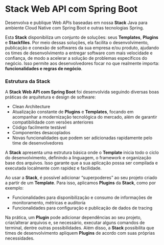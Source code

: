# Stack Web API com Spring Boot

Desenvolva e publique Web APIs baseadas em nossa **Stack** Java para ambiente Cloud Native com Spring Boot e outras tecnologias Spring.

Esta **Stack** disponibiliza um conjunto de soluções: seus **Templates**, **Plugins** e **Stackfiles**. Por meio dessas soluções, ela facilita o desenvolvimento, publicação e conexão de softwares da sua empresa e/ou produto, ajudando os times de desenvolvimento a entregar software com mais velocidade e confiança, de modo a acelerar a solução de problemas específicos do negócio. Isso permite aos desenvolvedores focar no que realmente importa: **funcionalidades e regras de negócio**. 

### **Estrutura da Stack**  
A **Stack Web API com Spring Boot** foi desenvolvida seguindo diversas boas práticas de arquitetura e design de software: 
- Clean Architecture
- Atualização constante de **Plugins** e **Templates**, focando em acompanhar a modernização tecnológica do mercado, além de garantir compatibilidade com versões anteriores
- Código facilmente testável
- Componentes desacoplados
- Novas funcionalidades que podem ser adicionadas rapidamente pelo time de desenvolvedores

A **Stack** apresenta uma estrutura básica onde o **Template** inicia todo o ciclo do desenvolvimento, definindo a linguagem, o framework e organização base dos arquivos. Isso garante que a sua aplicação possa ser compilada e executada localmente com rapidez e facilidade.  

Ao usar a **Stack**, é possível adicionar “superpoderes” ao seu projeto criado a partir de um **Template**. Para isso, aplicamos **Plugins** da **Stack**, como por exemplo:
- Funcionalidades para disponibilização e consumo de informações de monitoramento, métricas e auditoria
- Funcionalidades para configuração e publicação de dados de tracing

Na prática, um **Plugin** pode adicionar dependências ao seu projeto, criar/alterar arquivos e, se necessário, executar alguns comandos de terminal, dentre outras possibilidades. Além disso, a **Stack** possibilita que times de desenvolvimento apliquem **Plugins** de acordo com suas próprias necessidades.

